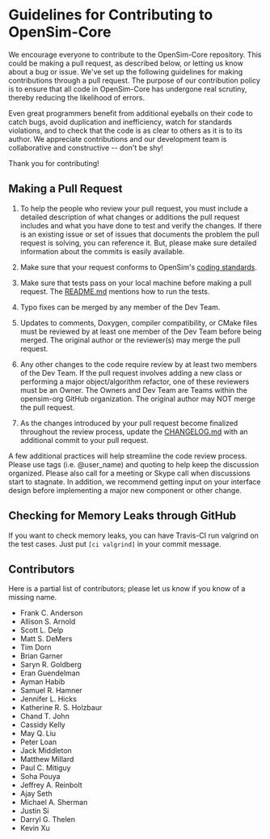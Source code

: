 Guidelines for Contributing to OpenSim-Core
===========================================

We encourage everyone to contribute to the OpenSim-Core repository. This could be making a pull request, as described below, or letting us know about a bug or issue. We've set up the following guidelines for making contributions through a pull request. The purpose of our contribution policy is to ensure that all code in OpenSim-Core has undergone real scrutiny, thereby reducing the likelihood of errors. 

Even great programmers benefit from additional eyeballs on their code to catch bugs, avoid duplication and inefficiency, watch for standards violations, and to check that the code is as clear to others as it is to its author. We appreciate contributions and our development team is collaborative and constructive -- don't be shy!

Thank you for contributing!


Making a Pull Request
---------------------
1. To help the people who review your pull request, you must include a detailed description of what changes or additions the pull request includes and what you have done to test and verify the changes. If there is an existing issue or set of issues that documents the problem the pull request is solving, you can reference it. But, please make sure detailed information about the commits is easily available.

2. Make sure that your request conforms to OpenSim's [coding standards](http://simtk-confluence.stanford.edu:8080/display/OpenSim/OpenSim+Coding+Standards).

3. Make sure that tests pass on your local machine before making a pull request. The [README.md](https://github.com/opensim-org/opensim-core) mentions how to run the tests.

4. Typo fixes can be merged by any member of the Dev Team.

5. Updates to comments, Doxygen, compiler compatibility, or CMake files must be reviewed by at least one member of the Dev Team before being merged. The original author or the reviewer(s) may merge the pull request.

6. Any other changes to the code require review by at least two members of the Dev Team. If the pull request involves adding a new class or performing a major object/algorithm refactor, one of these reviewers must be an Owner. The Owners and Dev Team are Teams within the opensim-org GitHub organization. The original author may NOT merge the pull request. 

7. As the changes introduced by your pull request become finalized throughout the review process, update the [CHANGELOG.md](https://github.com/opensim-org/opensim-core/blob/master/CHANGELOG.md) with an additional commit to your pull request.

A few additional practices will help streamline the code review process. Please use tags (i.e. @user_name) and quoting to help keep the discussion organized. Please also call for a meeting or Skype call when discussions start to stagnate. In addition, we recommend getting input on your interface design before implementing a major new component or other change.


Checking for Memory Leaks through GitHub
----------------------------------------
If you want to check memory leaks, you can have Travis-CI run valgrind on the test cases. Just put `[ci valgrind]` in your commit message.


Contributors
------------
Here is a partial list of contributors; please let us know if you know of a missing name.

- Frank C. Anderson
- Allison S. Arnold
- Scott L. Delp
- Matt S. DeMers
- Tim Dorn
- Brian Garner
- Saryn R. Goldberg
- Eran Guendelman
- Ayman Habib
- Samuel R. Hamner
- Jennifer L. Hicks
- Katherine R. S. Holzbaur
- Chand T. John
- Cassidy Kelly
- May Q. Liu
- Peter Loan
- Jack Middleton
- Matthew Millard
- Paul C. Mitiguy
- Soha Pouya
- Jeffrey A. Reinbolt
- Ajay Seth
- Michael A. Sherman
- Justin Si
- Darryl G. Thelen
- Kevin Xu
